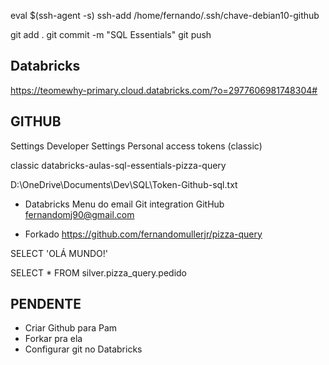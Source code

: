 




eval $(ssh-agent -s)
ssh-add /home/fernando/.ssh/chave-debian10-github

git add .
git commit -m "SQL Essentials"
git push







## Databricks

https://teomewhy-primary.cloud.databricks.com/?o=2977606981748304#





## GITHUB

Settings
Developer Settings
Personal access tokens (classic)

classic
databricks-aulas-sql-essentials-pizza-query

D:\OneDrive\Documents\Dev\SQL\Token-Github-sql.txt



- Databricks
Menu do email
Git integration
GitHub
fernandomj90@gmail.com




- Forkado
https://github.com/fernandomullerjr/pizza-query



SELECT 'OLÁ MUNDO!'


SELECT * FROM silver.pizza_query.pedido



## PENDENTE
- Criar Github para Pam
- Forkar pra ela
- Configurar git no Databricks